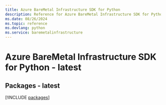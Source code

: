 ```yaml
---
title: Azure BareMetal Infrastructure SDK for Python
description: Reference for Azure BareMetal Infrastructure SDK for Python
ms.date: 08/26/2024
ms.topic: reference
ms.devlang: python
ms.service: baremetalinfrastructure
---
```

# Azure BareMetal Infrastructure SDK for Python - latest
## Packages - latest
[!INCLUDE [packages](baremetal-infrastructure-index.md)]